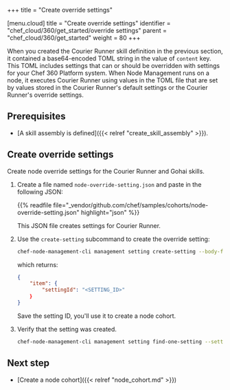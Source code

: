 +++
title = "Create override settings"

[menu.cloud]
title = "Create override settings"
identifier = "chef_cloud/360/get_started/override settings"
parent = "chef_cloud/360/get_started"
weight = 80
+++

When you created the Courier Runner skill definition in the previous section,
it contained a base64-encoded TOML string in the value of `content` key. This TOML includes settings that can or should be overridden with settings for your Chef 360 Platform system.
When Node Management runs on a node, it executes Courier Runner using values in the TOML file that are set by values stored in the Courier Runner's default settings or the Courier Runner's override settings.

## Prerequisites

- [A skill assembly is defined]({{< relref "create_skill_assembly" >}}).

## Create override settings

Create node override settings for the Courier Runner and Gohai skills.

1. Create a file named `node-override-setting.json` and paste in the following JSON:

   {{% readfile file="_vendor/github.com/chef/samples/cohorts/node-override-setting.json" highlight="json" %}}

   This JSON file creates settings for Courier Runner.

1. Use the `create-setting` subcommand to create the override setting:

    ```sh
    chef-node-management-cli management setting create-setting --body-file node-override-setting.json --profile <NODE_MANAGER_PROFILE_NAME>
    ```

    which returns:

    ```json
    {
        "item": {
            "settingId": "<SETTING_ID>"
        ｝
    }
    ```

    Save the setting ID, you'll use it to create a node cohort.

1. Verify that the setting was created.

    ```sh
    chef-node-management-cli management setting find-one-setting --settingId <SETTING_ID> --profile <NODE_MANAGER_PROFILE_NAME>
    ```

## Next step

- [Create a node cohort]({{< relref "node_cohort.md" >}})
